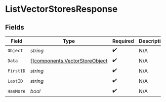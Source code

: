 # ListVectorStoresResponse


## Fields

| Field                                                                          | Type                                                                           | Required                                                                       | Description                                                                    | Example                                                                        |
| ------------------------------------------------------------------------------ | ------------------------------------------------------------------------------ | ------------------------------------------------------------------------------ | ------------------------------------------------------------------------------ | ------------------------------------------------------------------------------ |
| `Object`                                                                       | *string*                                                                       | :heavy_check_mark:                                                             | N/A                                                                            | list                                                                           |
| `Data`                                                                         | [][components.VectorStoreObject](../../models/components/vectorstoreobject.md) | :heavy_check_mark:                                                             | N/A                                                                            |                                                                                |
| `FirstID`                                                                      | *string*                                                                       | :heavy_check_mark:                                                             | N/A                                                                            | vs_abc123                                                                      |
| `LastID`                                                                       | *string*                                                                       | :heavy_check_mark:                                                             | N/A                                                                            | vs_abc456                                                                      |
| `HasMore`                                                                      | *bool*                                                                         | :heavy_check_mark:                                                             | N/A                                                                            | false                                                                          |